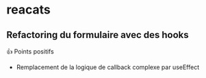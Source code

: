 # reacats

## Refactoring du formulaire avec des hooks

👍 Points positifs

- Remplacement de la logique de callback complexe par useEffect
